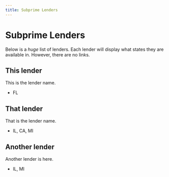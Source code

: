 ```yaml
---
title: Subprime Lenders
---
```


# Subprime Lenders

Below is a _huge_ list of lenders. Each lender will display what states they are available in. However, there are no links.

## This lender
This is the lender name.
- FL

## That lender
That is the lender name.
- IL, CA, MI

## Another lender
Another lender is here.
- IL, MI
